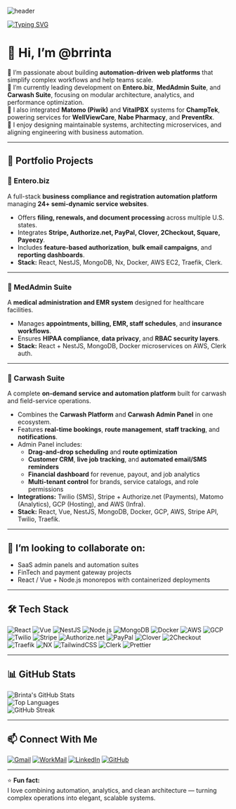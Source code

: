 <!-- Banner -->
![header](https://capsule-render.vercel.app/api?type=rect&color=0:0f2027,50:203a43,100:2c5364&height=120&text=S%20Brinta%20(@brrinta)&fontColor=ffffff&fontSize=36&animation=fadeIn)

<!-- Typing Intro -->
[![Typing SVG](https://readme-typing-svg.demolab.com?font=Fira+Code&weight=500&pause=800&width=700&lines=Full-Stack+Developer+%7C+System+Architect+%7C+DevOps+Enthusiast;React+%2B+Node.js+(NestJS)+%7C+Vue+%7C+MongoDB+%7C+Docker+%7C+AWS+%7C+GCP;Automation+and+Workflow+Platforms)](https://git.io/typing-svg)

# 👋 Hi, I’m @brrinta  

👀 I’m passionate about building **automation-driven web platforms** that simplify complex workflows and help teams scale.  
🌱 I’m currently leading development on **Entero.biz**, **MedAdmin Suite**, and **Carwash Suite**, focusing on modular architecture, analytics, and performance optimization.  
💼 I also integrated **Matomo (Piwik)** and **VitalPBX** systems for **ChampTek**, powering services for **WellViewCare**, **Nabe Pharmacy**, and **PreventRx**.  
💬 I enjoy designing maintainable systems, architecting microservices, and aligning engineering with business automation.

---

## 💼 Portfolio Projects

### 🚀 Entero.biz
A full-stack **business compliance and registration automation platform** managing **24+ semi-dynamic service websites**.  
- Offers **filing, renewals, and document processing** across multiple U.S. states.  
- Integrates **Stripe, Authorize.net, PayPal, Clover, 2Checkout, Square, Payeezy**.  
- Includes **feature-based authorization**, **bulk email campaigns**, and **reporting dashboards**.  
- **Stack:** React, NestJS, MongoDB, Nx, Docker, AWS EC2, Traefik, Clerk.

---

### 🏥 MedAdmin Suite
A **medical administration and EMR system** designed for healthcare facilities.  
- Manages **appointments, billing, EMR, staff schedules**, and **insurance workflows**.  
- Ensures **HIPAA compliance**, **data privacy**, and **RBAC security layers**.  
- **Stack:** React + NestJS, MongoDB, Docker microservices on AWS, Clerk auth.

---

### 🧼 Carwash Suite
A complete **on-demand service and automation platform** built for carwash and field-service operations.  
- Combines the **Carwash Platform** and **Carwash Admin Panel** in one ecosystem.  
- Features **real-time bookings**, **route management**, **staff tracking**, and **notifications**.  
- Admin Panel includes:  
  - **Drag-and-drop scheduling** and **route optimization**  
  - **Customer CRM**, **live job tracking**, and **automated email/SMS reminders**  
  - **Financial dashboard** for revenue, payout, and job analytics  
  - **Multi-tenant control** for brands, service catalogs, and role permissions  
- **Integrations:** Twilio (SMS), Stripe + Authorize.net (Payments), Matomo (Analytics), GCP (Hosting), and AWS (Infra).  
- **Stack:** React, Vue, NestJS, MongoDB, Docker, GCP, AWS, Stripe API, Twilio, Traefik.

---

## 💞️ I’m looking to collaborate on:
- SaaS admin panels and automation suites  
- FinTech and payment gateway projects  
- React / Vue + Node.js monorepos with containerized deployments  

---

## 🛠️ Tech Stack
![React](https://img.shields.io/badge/React-20232A?style=for-the-badge&logo=react&logoColor=61DAFB)
![Vue](https://img.shields.io/badge/Vue-35495E?style=for-the-badge&logo=vuedotjs&logoColor=4FC08D)
![NestJS](https://img.shields.io/badge/NestJS-E0234E?style=for-the-badge&logo=nestjs&logoColor=white)
![Node.js](https://img.shields.io/badge/Node.js-339933?style=for-the-badge&logo=nodedotjs&logoColor=white)
![MongoDB](https://img.shields.io/badge/MongoDB-4EA94B?style=for-the-badge&logo=mongodb&logoColor=white)
![Docker](https://img.shields.io/badge/Docker-2496ED?style=for-the-badge&logo=docker&logoColor=white)
![AWS](https://img.shields.io/badge/AWS-232F3E?style=for-the-badge&logo=amazonaws&logoColor=white)
![GCP](https://img.shields.io/badge/GCP-4285F4?style=for-the-badge&logo=googlecloud&logoColor=white)
![Twilio](https://img.shields.io/badge/Twilio-F22F46?style=for-the-badge&logo=twilio&logoColor=white)
![Stripe](https://img.shields.io/badge/Stripe-626CD9?style=for-the-badge&logo=stripe&logoColor=white)
![Authorize.net](https://img.shields.io/badge/Authorize.net-002E6E?style=for-the-badge&logo=authorize.net&logoColor=white)
![PayPal](https://img.shields.io/badge/PayPal-003087?style=for-the-badge&logo=paypal&logoColor=white)
![Clover](https://img.shields.io/badge/Clover-00A859?style=for-the-badge&logo=clover&logoColor=white)
![2Checkout](https://img.shields.io/badge/2Checkout-1A73E8?style=for-the-badge&logo=2checkout&logoColor=white)
![Traefik](https://img.shields.io/badge/Traefik-24A1C1?style=for-the-badge&logo=traefikmesh&logoColor=white)
![NX](https://img.shields.io/badge/NX-143055?style=for-the-badge&logo=nx&logoColor=white)
![TailwindCSS](https://img.shields.io/badge/TailwindCSS-38B2AC?style=for-the-badge&logo=tailwindcss&logoColor=white)
![Clerk](https://img.shields.io/badge/Clerk-4B5563?style=for-the-badge&logo=clerk&logoColor=white)
![Prettier](https://img.shields.io/badge/Prettier-F7B93E?style=for-the-badge&logo=prettier&logoColor=white)

---

## 📊 GitHub Stats
![Brinta's GitHub Stats](https://github-readme-stats.vercel.app/api?username=brrinta&show_icons=true&theme=radical)  
![Top Languages](https://github-readme-stats.vercel.app/api/top-langs/?username=brrinta&layout=compact&theme=radical)  
![GitHub Streak](https://github-readme-streak-stats.herokuapp.com/?user=brrinta&theme=radical)

---

## 📫 Connect With Me
[![Gmail](https://img.shields.io/badge/Email-brrinta@gmail.com-red?style=for-the-badge&logo=gmail&logoColor=white)](mailto:brrinta@gmail.com)
[![WorkMail](https://img.shields.io/badge/WorkMail-brrinta@champteks.com-111?style=for-the-badge&logo=amazonses&logoColor=white)](mailto:brrinta@champteks.com)
[![LinkedIn](https://img.shields.io/badge/LinkedIn-0A66C2?style=for-the-badge&logo=linkedin&logoColor=white)](https://linkedin.com/in/brrinta)
[![GitHub](https://img.shields.io/badge/GitHub-181717?style=for-the-badge&logo=github&logoColor=white)](https://github.com/brrinta)

---

⭐ **Fun fact:**  
I love combining automation, analytics, and clean architecture — turning complex operations into elegant, scalable systems.
